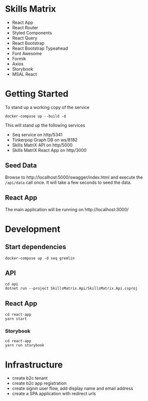 # Skills Matrix

- React App
- React Router
- Styled Components
- React Query
- React Bootstrap
- React Bootstrap Typeahead
- Font Awesome
- Formik
- Axios
- Storybook
- MSAL React

# Getting Started

To stand up a working copy of the service

```
docker-compose up --build -d
```

This will stand up the following services

- Seq service on http/5341
- Tinkerpop Graph DB on ws/8182
- Skills MatriX API on http/5000
- Skills MatriX React App on http/3000

## Seed Data

Browse to http://localhost:5000/swagger/index.html and execute the `/api/data` call once. It will take a few seconds to seed the data.

## React App

The main application will be running on http://localhost:3000/

# Development

## Start dependencies

```
docker-compose up -d seq gremlin
```

## API

```
cd api
dotnet run --project SkillsMatrix.Api/SkillsMatrix.Api.csproj
```

## React App

```
cd react-app
yarn start
```

### Storybook

```
cd react-app
yarn run storybook
```


# Infrastructure

- create b2c tenant
- create b2c app registration
- create signin user flow, add display name and email address
- create a SPA application with redirect urls
